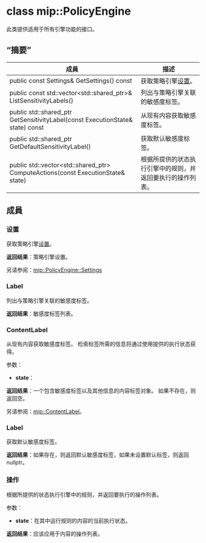 # <a name="class-mippolicyengine"></a>class mip::PolicyEngine 
此类提供适用于所有引擎功能的接口。
  
## <a name="summary"></a>“摘要”
 成員                        | 描述                                
--------------------------------|---------------------------------------------
 public const Settings& GetSettings() const  |  获取策略引擎[设置](class_mip_policyengine_settings.md)。
public const std::vector<std::shared_ptr<Label>>& ListSensitivityLabels()  |  列出与策略引擎关联的敏感度标签。
public std::shared_ptr<ContentLabel> GetSensitivityLabel(const ExecutionState& state) const  |  从现有内容获取敏感度标签。
public std::shared_ptr<Label> GetDefaultSensitivityLabel()  |  获取默认敏感度标签。
public std::vector<std::shared_ptr<Action>> ComputeActions(const ExecutionState& state)  |  根据所提供的状态执行引擎中的规则，并返回要执行的操作列表。
  
## <a name="members"></a>成員
  
### <a name="settings"></a>设置
获取策略引擎[设置](class_mip_policyengine_settings.md)。

  
**返回结果**：策略引擎设置。 
  
另请参阅：[mip::PolicyEngine::Settings](class_mip_policyengine_settings.md)
  
### <a name="label"></a>Label
列出与策略引擎关联的敏感度标签。

  
**返回结果**：敏感度标签列表。
  
### <a name="contentlabel"></a>ContentLabel
从现有内容获取敏感度标签。
检索标签所需的信息将通过使用提供的执行状态获得。 

参数：  
* **state**： 



  
**返回结果**：一个包含敏感度标签以及其他信息的内容标签对象。 如果不存在，则返回空。 
  
另请参阅：[mip::ContentLabel](class_mip_contentlabel.md)。
  
### <a name="label"></a>Label
获取默认敏感度标签。

  
**返回结果**：如果存在，则返回默认敏感度标签，如果未设置默认标签，则返回 nullptr。
  
### <a name="action"></a>操作
根据所提供的状态执行引擎中的规则，并返回要执行的操作列表。

参数：  
* **state**：在其中运行规则的内容的当前执行状态。 



  
**返回结果**：应该应用于内容的操作列表。